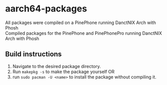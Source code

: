 # aarch64-packages
All packages were compiled on a PinePhone running DanctNIX Arch with Phosh <br>
Compiled packages for the PinePhone and PinePhonePro running DanctNIX Arch with Phosh

## Build instructions
1. Navigate to the desired package directory.
2. Run `makepkg -s` to make the package yourself OR
3. run `sudo pacman -U <name>` to install the package without compiling it.
